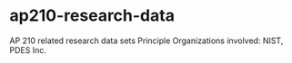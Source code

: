 # ap210-research-data
AP 210 related research data sets
Principle Organizations involved: NIST, PDES Inc.
